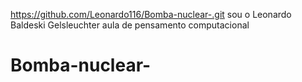https://github.com/Leonardo116/Bomba-nuclear-.git 
sou o Leonardo Baldeski Gelsleuchter 
aula de pensamento computacional 
# Bomba-nuclear-
